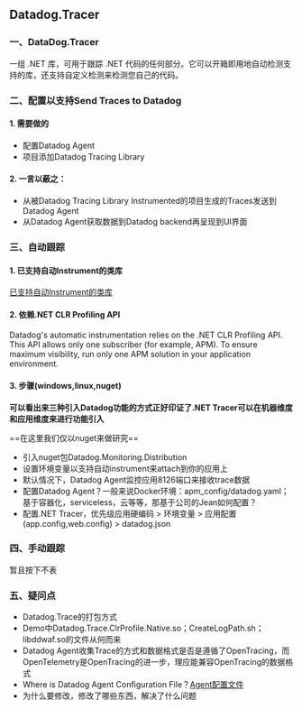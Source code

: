 ## Datadog.Tracer

### 一、DataDog.Tracer

一组 .NET 库，可用于跟踪 .NET 代码的任何部分。它可以开箱即用地自动检测支持的库，还支持自定义检测来检测您自己的代码。

### 二、配置以支持Send Traces to Datadog
#### 1. 需要做的
* 配置Datadog Agent
* 项目添加Datadog Tracing Library

#### 2. 一言以蔽之：
* 从被Datadog Tracing Library Instrumented的项目生成的Traces发送到Datadog Agent
* 从Datadog Agent获取数据到Datadog backend再呈现到UI界面

### 三、自动跟踪

#### 1. 已支持自动Instrument的类库
[已支持自动Instrument的类库](https://docs.datadoghq.com/tracing/setup_overview/compatibility_requirements/dotnet-core#integrations)

#### 2. 依赖.NET CLR Profiling API
Datadog's automatic instrumentation relies on the .NET CLR Profiling API. This API allows only one subscriber (for example, APM). To ensure maximum visibility, run only one APM solution in your application environment.

#### 3. 步骤(windows,linux,nuget)
**可以看出来三种引入Datadog功能的方式正好印证了.NET Tracer可以在机器维度和应用维度来进行功能引入**

==在这里我们仅以nuget来做研究==
* 引入nuget包Datadog.Monitoring.Distribution
* 设置环境变量以支持自动instrument来attach到你的应用上
* 默认情况下，Datadog Agent监控应用8126端口来接收trace数据
* 配置Datadog Agent？一般来说Docker环境：apm_config/datadog.yaml；基于容器化，serviceless，云等等，那基于公司的Jean如何配置？
* 配置.NET Tracer，优先级应用硬编码 > 环境变量 > 应用配置(app.config,web.config) > datadog.json

### 四、手动跟踪
暂且按下不表


### 五、疑问点
* Datadog.Trace的打包方式
* Demo中Datadog.Trace.ClrProfile.Native.so；CreateLogPath.sh；libddwaf.so的文件从何而来
* Datadog Agent收集Trace的方式和数据格式是否是遵循了OpenTracing，而OpenTelemetry是OpenTracing的进一步，理应能兼容OpenTracing的数据格式
* Where is Datadog Agent Configuration File？[Agent配置文件](https://docs.datadoghq.com/agent/guide/agent-configuration-files/?tab=agentv6v7#agent-main-configuration-file)
* 为什么要修改，修改了哪些东西，解决了什么问题